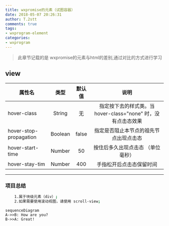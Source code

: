 ```yaml
---
title: wxpromise的元素（试图容器）
date: 2018-05-07 20:26:31
author: T.2stt
comments: true
tags:
- wxprogram-element
categories:
- wxprogram
---
```


>此章节记载的是 wxpromise的元素与html的差别,通过对比的方式进行学习

## view
| 属性名        | 类型    |默认值        | 说明    |
| --------   | :-----:   | :-----:   | :-----:   |
| hover-class   | String      |无   | 指定按下去的样式类。当  hover-class="none"  时，没有点击态效果      |
| hover-stop-propagation   | Boolean |false   | 指定是否阻止本节点的祖先节点出现点击态    |
| hover-start-time   | Number      |50  | 按住后多久出现点击态 （单位毫秒）    |
| hover-stay-tim   | Number      |400  | 手指松开后点击态保留时间      |

---
###  项目总结
```bash
	1.属于块级元素（div）;
	2.如果需要使用滚动视图，请使用 scroll-view;
```
```
sequenceDiagram
A->>B: How are you?
B->>A: Great!
```
